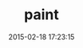 ---
layout: post
title:  "paint"
repo:   "janlelis/paint"
date:   2015-02-18 17:23:15
gemurl: https://github.com/janlelis/paint
---